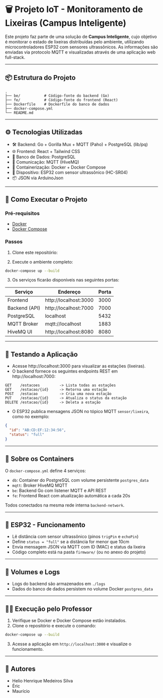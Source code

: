 # 🗑️ Projeto IoT - Monitoramento de Lixeiras (Campus Inteligente)

Este projeto faz parte de uma solução de **Campus Inteligente**, cujo objetivo é monitorar o estado de lixeiras distribuídas pelo ambiente, utilizando microcontroladores ESP32 com sensores ultrassônicos. As informações são enviadas via protocolo MQTT e visualizadas através de uma aplicação web full-stack.

---

## 📦 Estrutura do Projeto

```
.
├── be/           # Código-fonte do backend (Go)
├── fe/           # Código-fonte do frontend (React)
├── Dockerfile    # Dockerfile do banco de dados
├── docker-compose.yml
└── README.md
```

---

## ⚙️ Tecnologias Utilizadas

- 🛠️ Backend: Go + Gorilla Mux + MQTT (Paho) + PostgreSQL (lib/pq)
- 🌐 Frontend: React + Tailwind CSS
- 🧠 Banco de Dados: PostgreSQL
- 📡 Comunicação: MQTT (HiveMQ)
- 🐳 Containerização: Docker + Docker Compose
- 📶 Dispositivo: ESP32 com sensor ultrassônico (HC-SR04)
- 📦 JSON via ArduinoJson

---

## 🚀 Como Executar o Projeto

### Pré-requisitos

- [Docker](https://www.docker.com/get-started)
- [Docker Compose](https://docs.docker.com/compose/install/)

### Passos

1. Clone este repositório:

2. Execute o ambiente completo:

```bash
docker-compose up --build
```

3. Os serviços ficarão disponíveis nas seguintes portas:

| Serviço      | Endereço                      | Porta     |
|--------------|-------------------------------|-----------|
| Frontend     | http://localhost:3000         | 3000      |
| Backend (API)| http://localhost:7000         | 7000      |
| PostgreSQL   | localhost                     | 5432      |
| MQTT Broker  | mqtt://localhost              | 1883      |
| HiveMQ UI    | http://localhost:8080         | 8080      |

---

## 🧪 Testando a Aplicação

- Acesse http://localhost:3000 para visualizar as estações (lixeiras).
- O backend fornece os seguintes endpoints REST em http://localhost:7000:

```
GET    /estacoes         -> Lista todas as estações
GET    /estacao/{id}     -> Retorna uma estação
POST   /estacao          -> Cria uma nova estação
PUT    /estacao/{id}     -> Atualiza o status da estação
DELETE /estacao/{id}     -> Deleta a estação
```

- O ESP32 publica mensagens JSON no tópico MQTT `sensor/lixeira`, como no exemplo:

```json
{
  "id": "AB:CD:EF:12:34:56",
  "status": "full"
}
```

---

## 📁 Sobre os Containers

O `docker-compose.yml` define 4 serviços:

- `db`: Container do PostgreSQL com volume persistente `postgres_data`
- `mqtt`: Broker HiveMQ MQTT
- `be`: Backend Go com listener MQTT e API REST
- `fe`: Frontend React com atualização automática a cada 20s

Todos conectados na mesma rede interna `backend-network`.

---

## 📡 ESP32 - Funcionamento

- Lê distância com sensor ultrassônico (pinos `trigPin` e `echoPin`)
- Define `status = "full"` se a distância for menor que 10cm
- Envia mensagem JSON via MQTT com ID (MAC) e status da lixeira
- Código completo está na pasta `firmware/` (ou no anexo do projeto)

---

## 📂 Volumes e Logs

- Logs do backend são armazenados em `./logs`
- Dados do banco de dados persistem no volume Docker `postgres_data`

---

## 👨‍🏫 Execução pelo Professor

1. Verifique se Docker e Docker Compose estão instalados.
2. Clone o repositório e execute o comando:

```bash
docker-compose up --build
```

3. Acesse a aplicação em `http://localhost:3000` e visualize o funcionamento.

---

## 👤 Autores

- Helio Henrique Medeiros Silva
- Éric
- Maurício
